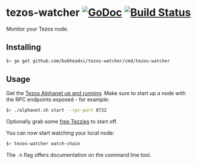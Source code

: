 # tezos-watcher [![GoDoc](https://godoc.org/github.com/bobheadxi/tezos-watcher?status.svg)](https://godoc.org/github.com/bobheadxi/tezos-watcher) [![Build Status](https://travis-ci.com/bobheadxi/tezos-watcher.svg?token=yjpN8EDzhK3qYaBpZzZc&branch=master)](https://travis-ci.com/bobheadxi/tezos-watcher)

Monitor your Tezos node.

## Installing

```bash
$> go get github.com/bobheadxi/tezos-watcher/cmd/tezos-watcher
```

## Usage

Get the [Tezos Alphanet up and running](http://tezos.gitlab.io/betanet/introduction/howtoget.html). Make sure to start up a node with the RPC endpoints exposed - for example:

```bash
$> ./alphanet.sh start --rpc-port 8732
```

Optionally grab some [free Tezzies](http://tezos.gitlab.io/betanet/introduction/howtouse.html#get-free-tezzies) to start off.

You can now start watching your local node:

```bash
$> tezos-watcher watch-chain
```

The `-h` flag offers documentation on the command line tool.
